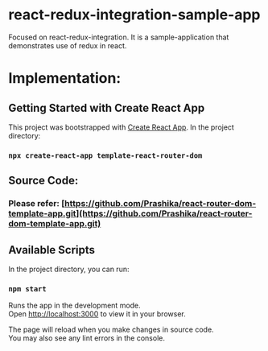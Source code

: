 # react-redux-integration-sample-app
Focused on react-redux-integration. It is a sample-application that demonstrates use of redux in react.

# Implementation:

## Getting Started with Create React App

This project was bootstrapped with [Create React App](https://github.com/facebook/create-react-app).
In the project directory:

### `npx create-react-app template-react-router-dom`

## Source Code:
### Please refer: [https://github.com/Prashika/react-router-dom-template-app.git](https://github.com/Prashika/react-router-dom-template-app.git)

## Available Scripts

In the project directory, you can run:

### `npm start`

Runs the app in the development mode.\
Open [http://localhost:3000](http://localhost:3000) to view it in your browser.

The page will reload when you make changes in source code.\
You may also see any lint errors in the console.


